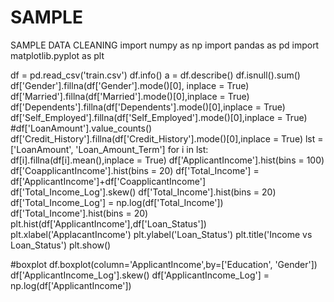 # SAMPLE
SAMPLE DATA CLEANING
import numpy as np 
import pandas as pd
import matplotlib.pyplot as plt

df = pd.read_csv('train.csv')
df.info()
a = df.describe()
df.isnull().sum()
df['Gender'].fillna(df['Gender'].mode()[0], inplace = True)
df['Married'].fillna(df['Married'].mode()[0],inplace = True)
df['Dependents'].fillna(df['Dependents'].mode()[0],inplace = True)
df['Self_Employed'].fillna(df['Self_Employed'].mode()[0],inplace = True)
#df['LoanAmount'].value_counts()
df['Credit_History'].fillna(df['Credit_History'].mode()[0],inplace = True)
lst = ['LoanAmount', 'Loan_Amount_Term']
for i in lst:
    df[i].fillna(df[i].mean(),inplace = True)
df['ApplicantIncome'].hist(bins = 100)
df['CoapplicantIncome'].hist(bins = 20)
df['Total_Income'] = df['ApplicantIncome']+df['CoapplicantIncome']
df['Total_Income_Log'].skew()
df['Total_Income'].hist(bins = 20)
df['Total_Income_Log'] = np.log(df['Total_Income'])
df['Total_Income'].hist(bins = 20)
plt.hist(df['ApplicantIncome'],df['Loan_Status'])
plt.xlabel('ApplacantIncome')
plt.ylabel('Loan_Status')
plt.title('Income vs Loan_Status')
plt.show()

#boxplot
df.boxplot(column='ApplicantIncome',by=['Education', 'Gender'])
df['ApplicantIncome_Log'].skew()
df['ApplicantIncome_Log'] = np.log(df['ApplicantIncome'])
